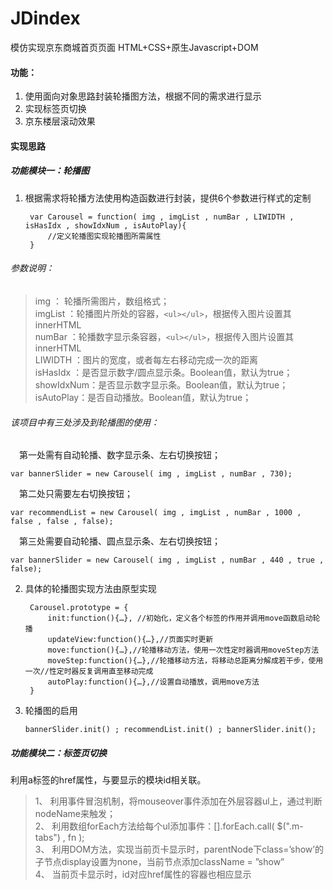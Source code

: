 # JDindex
模仿实现京东商城首页页面  HTML+CSS+原生Javascript+DOM  

#### 功能：  

1. 使用面向对象思路封装轮播图方法，根据不同的需求进行显示  
2. 实现标签页切换  
3. 京东楼层滚动效果

#### 实现思路

##### 功能模块一：轮播图


1. 根据需求将轮播方法使用构造函数进行封装，提供6个参数进行样式的定制
	
        var Carousel = function( img , imgList , numBar , LIWIDTH , isHasIdx , showIdxNum , isAutoPlay){  
     		//定义轮播图实现轮播图所需属性  
    	}  

###### 参数说明：

> img ： 轮播所需图片，数组格式；  
> imgList ：轮播图片所处的容器，`<ul></ul>`，根据传入图片设置其innerHTML  
> numBar ：轮播数字显示条容器，`<ul></ul>`，根据传入图片设置其innerHTML  
> LIWIDTH ：图片的宽度，或者每左右移动完成一次的距离  
> isHasIdx ：是否显示数字/圆点显示条。Boolean值，默认为true；   
> showIdxNum：是否显示数字显示条。Boolean值，默认为true；  
> isAutoPlay：是否自动播放。Boolean值，默认为true；  

###### 该项目中有三处涉及到轮播图的使用：
&emsp;第一处需有自动轮播、数字显示条、左右切换按钮；

    var bannerSlider = new Carousel( img , imgList , numBar , 730);
&emsp;第二处只需要左右切换按钮；

    var recommendList = new Carousel( img , imgList , numBar , 1000 , false , false , false);
&emsp;第三处需要自动轮播、圆点显示条、左右切换按钮；

    var bannerSlider = new Carousel( img , imgList , numBar , 440 , true , false);

2. 具体的轮播图实现方法由原型实现

        Carousel.prototype = {
      		init:function(){…}, //初始化，定义各个标签的作用并调用move函数启动轮播
      		updateView:function(){…},//页面实时更新
      		move:function(){…},//轮播移动方法，使用一次性定时器调用moveStep方法
      		moveStep:function(){…},//轮播移动方法，将移动总距离分解成若干步，使用一次//性定时器反复调用直至移动完成
      		autoPlay:function(){…},//设置自动播放，调用move方法
    	}
3.	轮播图的启用

    	bannerSlider.init() ; recommendList.init() ; bannerSlider.init();

##### 功能模块二：标签页切换

利用a标签的href属性，与要显示的模块id相关联。  
> 1、	利用事件冒泡机制，将mouseover事件添加在外层容器ul上，通过判断nodeName来触发；  
> 2、	利用数组forEach方法给每个ul添加事件：[].forEach.call( $(".m-tabs") , fn );  
> 3、	利用DOM方法，实现当前页卡显示时，parentNode下class=’show’的子节点display设置为none，当前节点添加className = ”show”  
> 4、	当前页卡显示时，id对应href属性的容器也相应显示   
